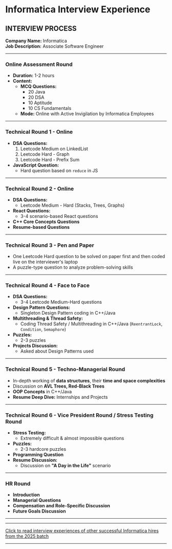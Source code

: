 # Informatica Interview Experience

## INTERVIEW PROCESS

**Company Name:** Informatica  
**Job Description:** Associate Software Engineer  

---

### **Online Assessment Round**
- **Duration:** 1-2 hours  
- **Content:**  
  - **MCQ Questions:**  
    - 20 Java  
    - 20 DSA  
    - 10 Aptitude  
    - 10 CS Fundamentals  
  - **Mode:** Online with Active Invigilation by Informatica Employees  

---

### **Technical Round 1 - Online**
- **DSA Questions:**  
  1. Leetcode Medium on LinkedList  
  2. Leetcode Hard - Graph  
  3. Leetcode Hard - Prefix Sum  
- **JavaScript Question:**  
  - Hard question based on `reduce` in JS  

---

### **Technical Round 2 - Online**
- **DSA Questions:**  
  - Leetcode Medium - Hard (Stacks, Trees, Graphs)  
- **React Questions:**  
  - 3-4 scenario-based React questions  
- **C++ Core Concepts Questions**  
- **Resume-based Questions**  

---

### **Technical Round 3 - Pen and Paper**
- One Leetcode Hard question to be solved on paper first and then coded live on the interviewer's laptop  
- A puzzle-type question to analyze problem-solving skills  

---

### **Technical Round 4 - Face to Face**
- **DSA Questions:**  
  - 3-4 Leetcode Medium-Hard questions  
- **Design Pattern Questions:**  
  - Singleton Design Pattern coding in C++/Java  
- **Multithreading & Thread Safety:**  
  - Coding Thread Safety / Multithreading in C++/Java (`ReentrantLock`, `Condition`, `Semaphore`)  
- **Puzzles:**  
  - 2-3 puzzles  
- **Projects Discussion:**  
  - Asked about Design Patterns used  

---

### **Technical Round 5 - Techno-Managerial Round**
- In-depth working of **data structures**, their **time and space complexities**  
- Discussion on **AVL Trees, Red-Black Trees**  
- **OOP Concepts** in C++/Java  
- **Resume Deep Dive:** Internships and Projects  

---

### **Technical Round 6 - Vice President Round / Stress Testing Round**
- **Stress Testing:**  
  - Extremely difficult & almost impossible questions  
- **Puzzles:**  
  - 2-3 hardcore puzzles  
- **Programming Question**  
- **Resume Discussion:**  
  - Discussion on **"A Day in the Life"** scenario  

---

### **HR Round**
- **Introduction**  
- **Managerial Questions**  
- **Compensation and Role-Specific Discussion**  
- **Future Goals Discussion**  

---
---

[Click to read interview experiences of other successful Informatica hires from the 2025 batch](https://drive.google.com/drive/folders/1LQsvjXYfEXsil0JK5LBhravIgvc3kO91?usp=drive_link)

---